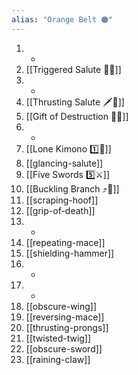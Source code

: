 ```yaml
---
alias: "Orange Belt 🟠"
---
```


1. -
2. [[Triggered Salute 🔫🫡]]
3. -
4. [[Thrusting Salute 🗡️🫡]]
5. [[Gift of Destruction 🎁💥]]
6. -
7. [[Lone Kimono 1️⃣👘]]
8. [[glancing-salute]]
9. [[Five Swords 5️⃣⚔️]]
10. [[Buckling Branch ⤴️🌳]]
11. [[scraping-hoof]]
12. [[grip-of-death]]
13. -
14. [[repeating-mace]]
15. [[shielding-hammer]]
16. -
17. -
18. [[obscure-wing]]
19. [[reversing-mace]]
20. [[thrusting-prongs]]
21. [[twisted-twig]]
22. [[obscure-sword]]
23. [[raining-claw]]
